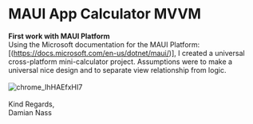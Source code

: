 # MAUI App Calculator MVVM

<b>First work with MAUI Platform</b>
<br>
Using the Microsoft documentation for the MAUI Platform: [(https://docs.microsoft.com/en-us/dotnet/maui/)], I created a universal cross-platform mini-calculator project. Assumptions were to make a universal nice design and to separate view relationship from logic.
<br><br>
![chrome_IhHAEfxHI7](https://user-images.githubusercontent.com/55595642/187593739-29b3e024-2b4e-4a98-8299-5169ce335ee0.gif)
<br><br>
Kind Regards,<br>
Damian Nass
